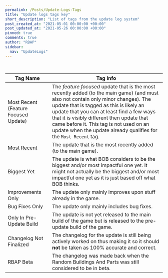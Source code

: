 ```yaml
---
permalink: /Posts/Update-Logs-Tags
title: "Update logs tags key"
short_description: "List of tags from the update log system"
post_created_at: "2021-05-01 00:00:00 +00:00"
post_updated_at: "2021-05-26 00:00:00 +00:00"
pinned: true
comments: true
author: "RBAP"
sidebar:
  nav: "UpdateLogs"
---
```


<br>

| Tag Name                             | Tag Info |
|-|-|
| Most Recent (Feature Focused Update) | The *feature focused* update that is the most recently added (to the main game) (and must also not contain only minor changes). The update that is tagged as this is likely an update that you can at least find a few ways that it is visibly different then update that came before it. This tag is not used on an update when the update already qualifies for the `Most Recent` tag. |
| Most Recent                          | The update that is the most recently added (to the main game). |
| Biggest Yet                          | The update is what BOB considers to be the biggest and/or most impactful one yet. It might not actually be the biggest and/or most impactful one yet as it is just based off what BOB thinks. |
| Improvements Only                    | The update only mainly improves upon stuff already in the game. |
| Bug Fixes Only                       | The update only mainly includes bug fixes. |
| Only In Pre-Update Build             | The update is not yet released to the main build of the game but is released to the pre-update build of the game. |
| Changelog Not Finalized              | The changelog for the update is still being actively worked on thus making it so it should **not** be taken as 100% accurate and correct. |
| RBAP Beta                            | The changelog was made back when the Random Buildings And Parts was still considered to be in beta. |
